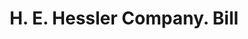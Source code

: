 ---
doi: 10.7916/D80Z8FFX
date_other: '1926'
date_other_textual: '1926'
form: printed ephemera
genre:
- Invoices
name:
- H. E. Hessler Company
object_in_context_url: https://biggert.cul.columbia.edu/items/view/ave_biggert_01208
subject_hierarchical_geographic:
- Syracuse, New York, United States
subject_name:
- H. E. Hessler Company
title: H. E. Hessler Company. Bill
sort_title: H. E. Hessler Company. Bill
call_number: ave_biggert_01208
coordinates:
- 43.04694444444444,-76.14444444444445
pid: ave_biggert_01208
identifiers: ave_biggert_01208
permalink: /biggert/ave_biggert_01208/
layout: iiif-image-page
---